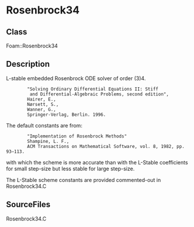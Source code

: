 # Rosenbrock34 
## Class
Foam::Rosenbrock34

## Description
L-stable embedded Rosenbrock ODE solver of order (3)4.

```
        "Solving Ordinary Differential Equations II: Stiff
         and Differential-Algebraic Problems, second edition",
        Hairer, E.,
        Nørsett, S.,
        Wanner, G.,
        Springer-Verlag, Berlin. 1996.
```

The default constants are from:
```
        "Implementation of Rosenbrock Methods"
        Shampine, L. F.,
        ACM Transactions on Mathematical Software, vol. 8, 1982, pp. 93–113.
```
with which the scheme is more accurate than with the L-Stable coefficients
for small step-size but less stable for large step-size.

The L-Stable scheme constants are provided commented-out in Rosenbrock34.C

## SourceFiles
Rosenbrock34.C

